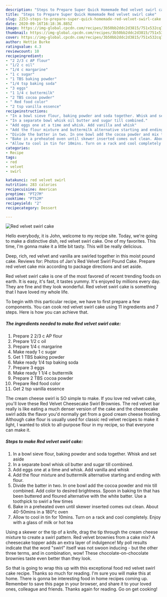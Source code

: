 ```yaml
---
description: "Steps to Prepare Super Quick Homemade Red velvet swirl cake"
title: "Steps to Prepare Super Quick Homemade Red velvet swirl cake"
slug: 2253-steps-to-prepare-super-quick-homemade-red-velvet-swirl-cake
date: 2020-09-16T16:18:36.885Z
image: https://img-global.cpcdn.com/recipes/3b50bb2ddc2d3815/751x532cq70/red-velvet-swirl-cake-recipe-main-photo.jpg
thumbnail: https://img-global.cpcdn.com/recipes/3b50bb2ddc2d3815/751x532cq70/red-velvet-swirl-cake-recipe-main-photo.jpg
cover: https://img-global.cpcdn.com/recipes/3b50bb2ddc2d3815/751x532cq70/red-velvet-swirl-cake-recipe-main-photo.jpg
author: Hettie Burke
ratingvalue: 4.3
reviewcount: 10
recipeingredient:
- "2 2/3 c AP flour"
- "1/2 c oil"
- "1/4 c margarine"
- "1 c sugar"
- "1 TBS baking powder"
- "1/4 tsp baking soda"
- "3 eggs"
- "1 1/4 c buttermilk"
- "2 TBS cocoa powder"
- " Red food color"
- "2 tsp vanilla essence"
recipeinstructions:
- "In a bowl sieve flour, baking powder and soda together. Whisk and set aside"
- "In a separate bowl whisk oil butter and sugar till combined."
- "Add eggs one at a time and whisk. Add vanilla and whisk"
- "Add the flour mixture and buttermilk alternative starting and ending with flour."
- "Divide the batter in two. In one bowl add the cocoa powder and mix till combined. Add color to desired brightness. Spoon in baking tin that has been buttered and floured alternative with the white batter. Use a toothpick to swirl a few times"
- "Bake in a preheated oven until skewer inserted comes out clean. About 40-50mins in a 180°c oven"
- "Allow to cool in tin for 10mins. Turn on a rack and cool completely. Enjoy with a glass of milk or hot tea"
categories:
- Recipe
tags:
- red
- velvet
- swirl

katakunci: red velvet swirl 
nutrition: 283 calories
recipecuisine: American
preptime: "PT27M"
cooktime: "PT52M"
recipeyield: "2"
recipecategory: Dessert

---
```



![Red velvet swirl cake](https://img-global.cpcdn.com/recipes/3b50bb2ddc2d3815/751x532cq70/red-velvet-swirl-cake-recipe-main-photo.jpg)

Hello everybody, it is John, welcome to my recipe site. Today, we're going to make a distinctive dish, red velvet swirl cake. One of my favorites. This time, I'm gonna make it a little bit tasty. This will be really delicious.

Deep, rich, red velvet and vanilla are swirled together in this moist pound cake. Reviews for: Photos of Jan&#39;s Red Velvet Swirl Pound Cake. Prepare red velvet cake mix according to package directions and set aside.

Red velvet swirl cake is one of the most favored of recent trending foods on earth. It is easy, it's fast, it tastes yummy. It's enjoyed by millions every day. They are fine and they look wonderful. Red velvet swirl cake is something that I have loved my whole life.


To begin with this particular recipe, we have to first prepare a few components. You can cook red velvet swirl cake using 11 ingredients and 7 steps. Here is how you can achieve that.

<!--inarticleads1-->

##### The ingredients needed to make Red velvet swirl cake:

1. Prepare 2 2/3 c AP flour
1. Prepare 1/2 c oil
1. Prepare 1/4 c margarine
1. Make ready 1 c sugar
1. Get 1 TBS baking powder
1. Make ready 1/4 tsp baking soda
1. Prepare 3 eggs
1. Make ready 1 1/4 c buttermilk
1. Prepare 2 TBS cocoa powder
1. Prepare  Red food color
1. Get 2 tsp vanilla essence


The cream cheese swirl is SO simple to make. If you love red velvet cake, you&#39;ll love these Red Velvet Cheesecake Swirl Brownies. The red velvet bar really is like eating a much denser version of the cake and the cheesecake swirl adds the flavor you&#39;d normally get from a good cream cheese frosting. Although cake flour is usually used for classic red velvet recipes to make it light, I wanted to stick to all-purpose flour in my recipe, so that everyone can make it. 

<!--inarticleads2-->

##### Steps to make Red velvet swirl cake:

1. In a bowl sieve flour, baking powder and soda together. Whisk and set aside
1. In a separate bowl whisk oil butter and sugar till combined.
1. Add eggs one at a time and whisk. Add vanilla and whisk
1. Add the flour mixture and buttermilk alternative starting and ending with flour.
1. Divide the batter in two. In one bowl add the cocoa powder and mix till combined. Add color to desired brightness. Spoon in baking tin that has been buttered and floured alternative with the white batter. Use a toothpick to swirl a few times
1. Bake in a preheated oven until skewer inserted comes out clean. About 40-50mins in a 180°c oven
1. Allow to cool in tin for 10mins. Turn on a rack and cool completely. Enjoy with a glass of milk or hot tea


Using a skewer or the tip of a knife, drag the tip through the cream cheese mixture to create a swirl pattern. Red velvet brownies from a cake mix? A cheesecake topper adds an extra layer of indulgence! My poll results indicate that the word &#34;swirl&#34; itself was not swoon inducing - but the other three terms, and in combination, wow! These chocolate-on-chocolate brownies taste even better than they look. 

So that is going to wrap this up with this exceptional food red velvet swirl cake recipe. Thanks so much for reading. I'm sure you will make this at home. There is gonna be interesting food in home recipes coming up. Remember to save this page in your browser, and share it to your loved ones, colleague and friends. Thanks again for reading. Go on get cooking!
